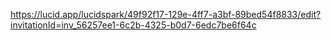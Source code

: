 https://lucid.app/lucidspark/49f92f17-129e-4ff7-a3bf-89bed54f8833/edit?invitationId=inv_56257ee1-6c2b-4325-b0d7-6edc7be6f64c
